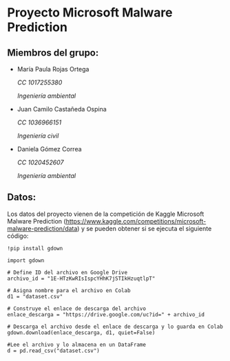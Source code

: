 # **Proyecto Microsoft Malware Prediction**


## **Miembros del grupo:**
- María Paula Rojas Ortega
  
  *CC 1017255380*
  
  *Ingeniería ambiental*
- Juan Camilo Castañeda Ospina 
  
  *CC 1036966151*
  
  *Ingeniería civil*
- Daniela Gómez Correa
  
  *CC 1020452607*
  
  *Ingeniería ambiental*

## **Datos:**
Los datos del proyecto vienen de la competición de Kaggle Microsoft Malware Prediction (https://www.kaggle.com/competitions/microsoft-malware-prediction/data) y se pueden obtener si se ejecuta el siguiente código:

    !pip install gdown

    import gdown

    # Define ID del archivo en Google Drive
    archivo_id = "1E-HTzKwRIsIspcYHhK7jSTIkHzuqtlpT"

    # Asigna nombre para el archivo en Colab
    d1 = "dataset.csv"

    # Construye el enlace de descarga del archivo
    enlace_descarga = "https://drive.google.com/uc?id=" + archivo_id

    # Descarga el archivo desde el enlace de descarga y lo guarda en Colab
    gdown.download(enlace_descarga, d1, quiet=False)
    
    #Lee el archivo y lo almacena en un DataFrame
    d = pd.read_csv("dataset.csv") 

